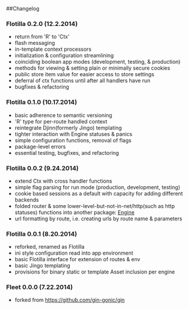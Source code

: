 ##Changelog

### Flotilla 0.2.0 (12.2.2014)

- return from 'R' to 'Ctx'
- flash messaging
- in-template context processors
- initialization & configuration streamlining
- coinciding boolean app modes (development, testing, & production)
- methods for viewing & setting plain or minimally secure cookies
- public store item value for easier access to store settings 
- deferral of ctx functions until after all handlers have run
- bugfixes & refactoring  

### Flotilla 0.1.0 (10.17.2014)

- basic adherence to semantic versioning
- 'R' type for per-route handled context
- reintegrate Djinn(formerly Jingo) templating
- tighter interaction with Engine statuses & panics
- simple configuration functions, removal of flags 
- package-level errors
- essential testing, bugfixes, and refactoring  


### Flotilla 0.0.2 (9.24.2014)

- extend Ctx with cross handler functions
- simple flag parsing for run mode (production, development, testing)
- cookie based sessions as a default with capacity for adding different backends
- folded router & some lower-level-but-not-in-net/http(such as http statuses)
  functions into another package: [Engine](https://github.com/thrisp/engine)
- url formatting by route, i.e. creating urls by route name & parameters


### Flotilla 0.0.1 (8.20.2014)

- reforked, renamed as Flotilla
- ini style configuration read into app environment
- basic Flotilla interface for extension of routes & env
- basic Jingo templating
- provisions for binary static or template Asset inclusion per engine
 

### Fleet 0.0.0 (7.22.2014)

- forked from https://github.com/gin-gonic/gin
